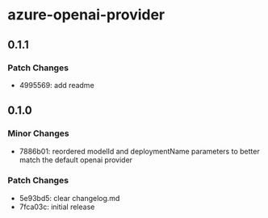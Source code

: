 # azure-openai-provider

## 0.1.1

### Patch Changes

- 4995569: add readme

## 0.1.0

### Minor Changes

- 7886b01: reordered modelId and deploymentName parameters to better match the default openai provider

### Patch Changes

- 5e93bd5: clear changelog.md
- 7fca03c: initial release
